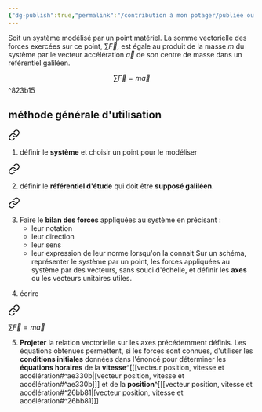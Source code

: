 ```yaml
---
{"dg-publish":true,"permalink":"/contribution à mon potager/publiée ou presque/cours lycée/deuxième loi de Newton/"}
---
```


Soit un système modélisé par un point matériel. La somme vectorielle des forces exercées sur ce point, $\sum\vec{F}$, est égale au produit de la masse $m$ du système par le vecteur accélération $\vec{a}$ de son centre de masse dans un référentiel galiléen.

$$\sum \vec{F}=m\vec{a}$$^823b15
## méthode générale d'utilisation

<div class="transclusion internal-embed is-loaded"><a class="markdown-embed-link" href="/contribution-a-mon-potager/publiee-ou-presque/cours-lycee/equilibre-d-un-systeme/#9465ce" aria-label="Open link"><svg xmlns="http://www.w3.org/2000/svg" width="24" height="24" viewBox="0 0 24 24" fill="none" stroke="currentColor" stroke-width="2" stroke-linecap="round" stroke-linejoin="round" class="svg-icon lucide-link"><path d="M10 13a5 5 0 0 0 7.54.54l3-3a5 5 0 0 0-7.07-7.07l-1.72 1.71"></path><path d="M14 11a5 5 0 0 0-7.54-.54l-3 3a5 5 0 0 0 7.07 7.07l1.71-1.71"></path></svg></a><div class="markdown-embed">



1. définir le **système** et choisir un point pour le modéliser 

</div></div>


<div class="transclusion internal-embed is-loaded"><a class="markdown-embed-link" href="/contribution-a-mon-potager/publiee-ou-presque/cours-lycee/equilibre-d-un-systeme/#52ba74" aria-label="Open link"><svg xmlns="http://www.w3.org/2000/svg" width="24" height="24" viewBox="0 0 24 24" fill="none" stroke="currentColor" stroke-width="2" stroke-linecap="round" stroke-linejoin="round" class="svg-icon lucide-link"><path d="M10 13a5 5 0 0 0 7.54.54l3-3a5 5 0 0 0-7.07-7.07l-1.72 1.71"></path><path d="M14 11a5 5 0 0 0-7.54-.54l-3 3a5 5 0 0 0 7.07 7.07l1.71-1.71"></path></svg></a><div class="markdown-embed">



2. définir le **référentiel d'étude** qui doit être **supposé galiléen**. 

</div></div>


<div class="transclusion internal-embed is-loaded"><a class="markdown-embed-link" href="/contribution-a-mon-potager/publiee-ou-presque/cours-lycee/equilibre-d-un-systeme/#804ec3" aria-label="Open link"><svg xmlns="http://www.w3.org/2000/svg" width="24" height="24" viewBox="0 0 24 24" fill="none" stroke="currentColor" stroke-width="2" stroke-linecap="round" stroke-linejoin="round" class="svg-icon lucide-link"><path d="M10 13a5 5 0 0 0 7.54.54l3-3a5 5 0 0 0-7.07-7.07l-1.72 1.71"></path><path d="M14 11a5 5 0 0 0-7.54-.54l-3 3a5 5 0 0 0 7.07 7.07l1.71-1.71"></path></svg></a><div class="markdown-embed">



3. Faire le **bilan des forces** appliquées au système en précisant : 
	- leur notation
	- leur direction
	- leur sens
	- leur expression de leur norme lorsqu'on la connait
Sur un schéma, représenter le système par un point, les forces appliquées au système par des vecteurs, sans souci d'échelle, et définir les **axes** ou les vecteurs unitaires utiles. 

</div></div>

4. écrire 
<div class="transclusion internal-embed is-loaded"><a class="markdown-embed-link" href="/contribution-a-mon-potager/publiee-ou-presque/cours-lycee/deuxieme-loi-de-newton/#823b15" aria-label="Open link"><svg xmlns="http://www.w3.org/2000/svg" width="24" height="24" viewBox="0 0 24 24" fill="none" stroke="currentColor" stroke-width="2" stroke-linecap="round" stroke-linejoin="round" class="svg-icon lucide-link"><path d="M10 13a5 5 0 0 0 7.54.54l3-3a5 5 0 0 0-7.07-7.07l-1.72 1.71"></path><path d="M14 11a5 5 0 0 0-7.54-.54l-3 3a5 5 0 0 0 7.07 7.07l1.71-1.71"></path></svg></a><div class="markdown-embed">



$\sum \vec{F}=m\vec{a}$

</div></div>

5. **Projeter** la relation vectorielle sur les axes précédemment définis. Les équations obtenues permettent, si les forces sont connues, d'utiliser les **conditions initiales** données dans l'énoncé pour déterminer les **équations horaires** de la **vitesse**^[[[vecteur position, vitesse et accélération#^ae330b\|[vecteur position, vitesse et accélération#^ae330b]]] et de la **position**^[[[vecteur position, vitesse et accélération#^26bb81\|[vecteur position, vitesse et accélération#^26bb81]]]